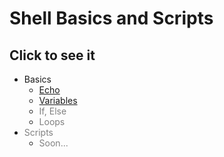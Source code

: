 # Shell Basics and Scripts

## Click to see it
- Basics
    - [Echo](https://github.com/mertssmnoglu/shell-practices/tree/echo)
    - [Variables](https://github.com/mertssmnoglu/shell-practices/tree/variables)
    - <font color="Gray">If, Else</font>
    - <font color="Gray">Loops</font>
- <font color="Gray">Scripts</font>
    - <font color="Gray">Soon...</font>